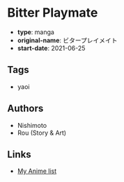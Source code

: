 # Bitter Playmate

-   **type**: manga
-   **original-name**: ビタープレイメイト
-   **start-date**: 2021-06-25

## Tags

-   yaoi

## Authors

-   Nishimoto
-   Rou (Story & Art)

## Links

-   [My Anime list](https://myanimelist.net/manga/138128/Bitter_Playmate)
